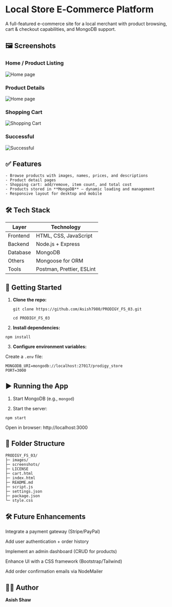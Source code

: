 # Local Store E‑Commerce Platform
 
A full-featured e-commerce site for a local merchant with product browsing, cart & checkout capabilities, and MongoDB support.


## 🖼️ Screenshots

### Home / Product Listing
![Home page](screenshots/homepage.jpg)

### Product Details
![Home page](screenshots/products.jpg) 

### Shopping Cart
![Shopping Cart](screenshots/cart.jpg)  

### Successful
![Successful](screenshots/successful.jpg) 


## ✅ Features
```
- Browse products with images, names, prices, and descriptions  
- Product detail pages  
- Shopping cart: add/remove, item count, and total cost   
- Products stored in **MongoDB** – dynamic loading and management  
- Responsive layout for desktop and mobile
```


## 🛠️ Tech Stack

| Layer      | Technology               |
|------------|--------------------------|
| Frontend   | HTML, CSS, JavaScript    |
| Backend    | Node.js + Express        |
| Database   | MongoDB                  |
| Others     | Mongoose for ORM         |
| Tools      | Postman, Prettier, ESLint|




## 🚀 Getting Started

1. **Clone the repo:**
   ```
   git clone https://github.com/Asish7980/PRODIGY_FS_03.git
   ```
   ```
   cd PRODIGY_FS_03
   ```
2. **Install dependencies:**
```
npm install
```
3. **Configure environment variables:**

Create a `.env` file:

```
MONGODB_URI=mongodb://localhost:27017/prodigy_store
PORT=3000
```

## ▶️ Running the App
1. Start MongoDB (e.g., `mongod`)

2. Start the server:

```
npm start
```
Open in browser: http://localhost:3000

## 📂 Folder Structure
```
PRODIGY_FS_03/
├─ images/
├─ screenshots/
├─ LICENSE
├─ cart.html
├─ index.html
├─ README.md
├─ script.js
├─ settings.json
├─ package.json
└─ style.css
```
## 🛠️ Future Enhancements
Integrate a payment gateway (Stripe/PayPal)

Add user authentication + order history

Implement an admin dashboard (CRUD for products)

Enhance UI with a CSS framework (Bootstrap/Tailwind)

Add order confirmation emails via NodeMailer

## 👨‍💻 Author
**Asish Shaw**
